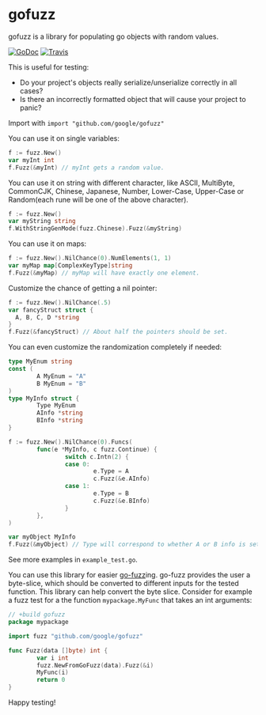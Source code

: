gofuzz
======

gofuzz is a library for populating go objects with random values.

[![GoDoc](https://godoc.org/github.com/google/gofuzz?status.svg)](https://godoc.org/github.com/google/gofuzz)
[![Travis](https://travis-ci.org/google/gofuzz.svg?branch=master)](https://travis-ci.org/google/gofuzz)

This is useful for testing:

* Do your project's objects really serialize/unserialize correctly in all cases?
* Is there an incorrectly formatted object that will cause your project to panic?

Import with ```import "github.com/google/gofuzz"```

You can use it on single variables:
```go
f := fuzz.New()
var myInt int
f.Fuzz(&myInt) // myInt gets a random value.
```

You can use it on string with different character, like ASCII, MultiByte, 
CommonCJK, Chinese, Japanese, Number, Lower-Case, Upper-Case or 
Random(each rune will be one of the above character).
```go
f := fuzz.New()
var myString string
f.WithStringGenMode(fuzz.Chinese).Fuzz(&myString)
```

You can use it on maps:
```go
f := fuzz.New().NilChance(0).NumElements(1, 1)
var myMap map[ComplexKeyType]string
f.Fuzz(&myMap) // myMap will have exactly one element.
```

Customize the chance of getting a nil pointer:
```go
f := fuzz.New().NilChance(.5)
var fancyStruct struct {
  A, B, C, D *string
}
f.Fuzz(&fancyStruct) // About half the pointers should be set.
```

You can even customize the randomization completely if needed:
```go
type MyEnum string
const (
        A MyEnum = "A"
        B MyEnum = "B"
)
type MyInfo struct {
        Type MyEnum
        AInfo *string
        BInfo *string
}

f := fuzz.New().NilChance(0).Funcs(
        func(e *MyInfo, c fuzz.Continue) {
                switch c.Intn(2) {
                case 0:
                        e.Type = A
                        c.Fuzz(&e.AInfo)
                case 1:
                        e.Type = B
                        c.Fuzz(&e.BInfo)
                }
        },
)

var myObject MyInfo
f.Fuzz(&myObject) // Type will correspond to whether A or B info is set.
```

See more examples in ```example_test.go```.

You can use this library for easier [go-fuzz](https://github.com/dvyukov/go-fuzz)ing.
go-fuzz provides the user a byte-slice, which should be converted to different inputs
for the tested function. This library can help convert the byte slice. Consider for
example a fuzz test for a the function `mypackage.MyFunc` that takes an int arguments:
```go
// +build gofuzz
package mypackage

import fuzz "github.com/google/gofuzz"

func Fuzz(data []byte) int {
        var i int
        fuzz.NewFromGoFuzz(data).Fuzz(&i)
        MyFunc(i)
        return 0
}
```

Happy testing!
